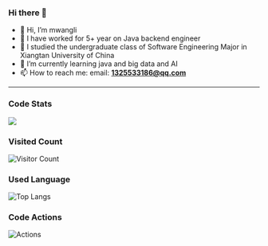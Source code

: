 ### Hi there 👋


- 👋 Hi, I’m mwangli
- 👀 I have worked for 5+ year on Java backend engineer
- 🌱 I studied the undergraduate class of Software Engineering Major in Xiangtan University of China
- 💞️ I’m currently learning java and big data and AI
- 📫 How to reach me:  email: **1325533186@qq.com**
 ------------------------

### Code Stats
 ![](https://github-readme-stats.vercel.app/api?username=mwangli&show_icons=true&theme=transparent)

### Visited Count
![Visitor Count](https://profile-counter.glitch.me/mwangli/count.svg)

### Used Language
![Top Langs](https://github-readme-stats.vercel.app/api/top-langs/?username=mwangli&layout=compact&theme=tokyonight)

### Code Actions
![Actions](https://github-readme-activity-graph.vercel.app/graph?username=mwangli&theme=dracula)

